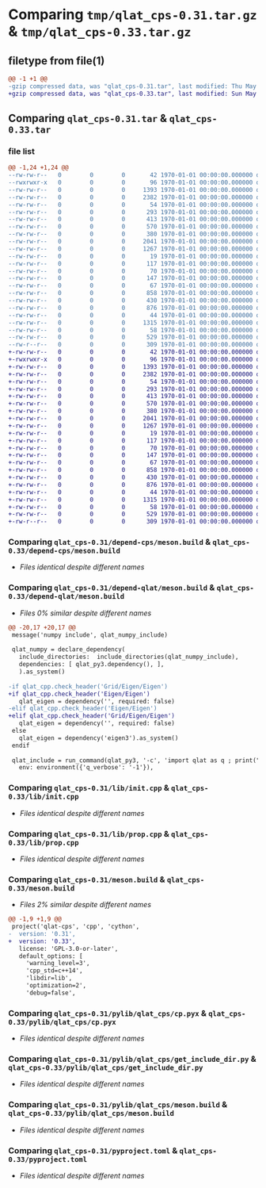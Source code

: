 # Comparing `tmp/qlat_cps-0.31.tar.gz` & `tmp/qlat_cps-0.33.tar.gz`

## filetype from file(1)

```diff
@@ -1 +1 @@
-gzip compressed data, was "qlat_cps-0.31.tar", last modified: Thu May  4 04:33:31 2023, max compression
+gzip compressed data, was "qlat_cps-0.33.tar", last modified: Sun May  7 20:30:37 2023, max compression
```

## Comparing `qlat_cps-0.31.tar` & `qlat_cps-0.33.tar`

### file list

```diff
@@ -1,24 +1,24 @@
--rw-rw-r--   0        0        0       42 1970-01-01 00:00:00.000000 qlat_cps-0.31/README.md
--rwxrwxr-x   0        0        0       96 1970-01-01 00:00:00.000000 qlat_cps-0.31/bin/qlat-cps-include
--rw-rw-r--   0        0        0     1393 1970-01-01 00:00:00.000000 qlat_cps-0.31/depend-cps/meson.build
--rw-rw-r--   0        0        0     2382 1970-01-01 00:00:00.000000 qlat_cps-0.31/depend-qlat/meson.build
--rw-rw-r--   0        0        0       54 1970-01-01 00:00:00.000000 qlat_cps-0.31/include/meson.build
--rw-rw-r--   0        0        0      293 1970-01-01 00:00:00.000000 qlat_cps-0.31/include/qlat-cps/meson.build
--rw-rw-r--   0        0        0      413 1970-01-01 00:00:00.000000 qlat_cps-0.31/include/qlat-cps/qlat-cps.h
--rw-rw-r--   0        0        0      570 1970-01-01 00:00:00.000000 qlat_cps-0.31/lib/init.cpp
--rw-rw-r--   0        0        0      380 1970-01-01 00:00:00.000000 qlat_cps-0.31/lib/meson.build
--rw-rw-r--   0        0        0     2041 1970-01-01 00:00:00.000000 qlat_cps-0.31/lib/prop.cpp
--rw-rw-r--   0        0        0     1267 1970-01-01 00:00:00.000000 qlat_cps-0.31/meson.build
--rw-rw-r--   0        0        0       19 1970-01-01 00:00:00.000000 qlat_cps-0.31/pylib/meson.build
--rw-rw-r--   0        0        0      117 1970-01-01 00:00:00.000000 qlat_cps-0.31/pylib/qlat_cps/__init__.py
--rw-rw-r--   0        0        0       70 1970-01-01 00:00:00.000000 qlat_cps-0.31/pylib/qlat_cps/all.pxd
--rw-rw-r--   0        0        0      147 1970-01-01 00:00:00.000000 qlat_cps-0.31/pylib/qlat_cps/c.py
--rw-rw-r--   0        0        0       67 1970-01-01 00:00:00.000000 qlat_cps-0.31/pylib/qlat_cps/cp.pxd
--rw-rw-r--   0        0        0      858 1970-01-01 00:00:00.000000 qlat_cps-0.31/pylib/qlat_cps/cp.pyx
--rw-rw-r--   0        0        0      430 1970-01-01 00:00:00.000000 qlat_cps-0.31/pylib/qlat_cps/everything.pxd
--rw-rw-r--   0        0        0      876 1970-01-01 00:00:00.000000 qlat_cps-0.31/pylib/qlat_cps/get_include_dir.py
--rw-rw-r--   0        0        0       44 1970-01-01 00:00:00.000000 qlat_cps-0.31/pylib/qlat_cps/init.py
--rw-rw-r--   0        0        0     1315 1970-01-01 00:00:00.000000 qlat_cps-0.31/pylib/qlat_cps/meson.build
--rw-rw-r--   0        0        0       58 1970-01-01 00:00:00.000000 qlat_cps-0.31/pylib/qlat_cps/prop.py
--rw-rw-r--   0        0        0      529 1970-01-01 00:00:00.000000 qlat_cps-0.31/pyproject.toml
--rw-r--r--   0        0        0      309 1970-01-01 00:00:00.000000 qlat_cps-0.31/PKG-INFO
+-rw-rw-r--   0        0        0       42 1970-01-01 00:00:00.000000 qlat_cps-0.33/README.md
+-rwxrwxr-x   0        0        0       96 1970-01-01 00:00:00.000000 qlat_cps-0.33/bin/qlat-cps-include
+-rw-rw-r--   0        0        0     1393 1970-01-01 00:00:00.000000 qlat_cps-0.33/depend-cps/meson.build
+-rw-rw-r--   0        0        0     2382 1970-01-01 00:00:00.000000 qlat_cps-0.33/depend-qlat/meson.build
+-rw-rw-r--   0        0        0       54 1970-01-01 00:00:00.000000 qlat_cps-0.33/include/meson.build
+-rw-rw-r--   0        0        0      293 1970-01-01 00:00:00.000000 qlat_cps-0.33/include/qlat-cps/meson.build
+-rw-rw-r--   0        0        0      413 1970-01-01 00:00:00.000000 qlat_cps-0.33/include/qlat-cps/qlat-cps.h
+-rw-rw-r--   0        0        0      570 1970-01-01 00:00:00.000000 qlat_cps-0.33/lib/init.cpp
+-rw-rw-r--   0        0        0      380 1970-01-01 00:00:00.000000 qlat_cps-0.33/lib/meson.build
+-rw-rw-r--   0        0        0     2041 1970-01-01 00:00:00.000000 qlat_cps-0.33/lib/prop.cpp
+-rw-rw-r--   0        0        0     1267 1970-01-01 00:00:00.000000 qlat_cps-0.33/meson.build
+-rw-rw-r--   0        0        0       19 1970-01-01 00:00:00.000000 qlat_cps-0.33/pylib/meson.build
+-rw-rw-r--   0        0        0      117 1970-01-01 00:00:00.000000 qlat_cps-0.33/pylib/qlat_cps/__init__.py
+-rw-rw-r--   0        0        0       70 1970-01-01 00:00:00.000000 qlat_cps-0.33/pylib/qlat_cps/all.pxd
+-rw-rw-r--   0        0        0      147 1970-01-01 00:00:00.000000 qlat_cps-0.33/pylib/qlat_cps/c.py
+-rw-rw-r--   0        0        0       67 1970-01-01 00:00:00.000000 qlat_cps-0.33/pylib/qlat_cps/cp.pxd
+-rw-rw-r--   0        0        0      858 1970-01-01 00:00:00.000000 qlat_cps-0.33/pylib/qlat_cps/cp.pyx
+-rw-rw-r--   0        0        0      430 1970-01-01 00:00:00.000000 qlat_cps-0.33/pylib/qlat_cps/everything.pxd
+-rw-rw-r--   0        0        0      876 1970-01-01 00:00:00.000000 qlat_cps-0.33/pylib/qlat_cps/get_include_dir.py
+-rw-rw-r--   0        0        0       44 1970-01-01 00:00:00.000000 qlat_cps-0.33/pylib/qlat_cps/init.py
+-rw-rw-r--   0        0        0     1315 1970-01-01 00:00:00.000000 qlat_cps-0.33/pylib/qlat_cps/meson.build
+-rw-rw-r--   0        0        0       58 1970-01-01 00:00:00.000000 qlat_cps-0.33/pylib/qlat_cps/prop.py
+-rw-rw-r--   0        0        0      529 1970-01-01 00:00:00.000000 qlat_cps-0.33/pyproject.toml
+-rw-r--r--   0        0        0      309 1970-01-01 00:00:00.000000 qlat_cps-0.33/PKG-INFO
```

### Comparing `qlat_cps-0.31/depend-cps/meson.build` & `qlat_cps-0.33/depend-cps/meson.build`

 * *Files identical despite different names*

### Comparing `qlat_cps-0.31/depend-qlat/meson.build` & `qlat_cps-0.33/depend-qlat/meson.build`

 * *Files 0% similar despite different names*

```diff
@@ -20,17 +20,17 @@
 message('numpy include', qlat_numpy_include)
 
 qlat_numpy = declare_dependency(
   include_directories:  include_directories(qlat_numpy_include),
   dependencies: [ qlat_py3.dependency(), ],
   ).as_system()
 
-if qlat_cpp.check_header('Grid/Eigen/Eigen')
+if qlat_cpp.check_header('Eigen/Eigen')
   qlat_eigen = dependency('', required: false)
-elif qlat_cpp.check_header('Eigen/Eigen')
+elif qlat_cpp.check_header('Grid/Eigen/Eigen')
   qlat_eigen = dependency('', required: false)
 else
   qlat_eigen = dependency('eigen3').as_system()
 endif
 
 qlat_include = run_command(qlat_py3, '-c', 'import qlat as q ; print("\\n".join(q.get_include_list()))',
   env: environment({'q_verbose': '-1'}),
```

### Comparing `qlat_cps-0.31/lib/init.cpp` & `qlat_cps-0.33/lib/init.cpp`

 * *Files identical despite different names*

### Comparing `qlat_cps-0.31/lib/prop.cpp` & `qlat_cps-0.33/lib/prop.cpp`

 * *Files identical despite different names*

### Comparing `qlat_cps-0.31/meson.build` & `qlat_cps-0.33/meson.build`

 * *Files 2% similar despite different names*

```diff
@@ -1,9 +1,9 @@
 project('qlat-cps', 'cpp', 'cython',
-  version: '0.31',
+  version: '0.33',
   license: 'GPL-3.0-or-later',
   default_options: [
     'warning_level=3',
     'cpp_std=c++14',
     'libdir=lib',
     'optimization=2',
     'debug=false',
```

### Comparing `qlat_cps-0.31/pylib/qlat_cps/cp.pyx` & `qlat_cps-0.33/pylib/qlat_cps/cp.pyx`

 * *Files identical despite different names*

### Comparing `qlat_cps-0.31/pylib/qlat_cps/get_include_dir.py` & `qlat_cps-0.33/pylib/qlat_cps/get_include_dir.py`

 * *Files identical despite different names*

### Comparing `qlat_cps-0.31/pylib/qlat_cps/meson.build` & `qlat_cps-0.33/pylib/qlat_cps/meson.build`

 * *Files identical despite different names*

### Comparing `qlat_cps-0.31/pyproject.toml` & `qlat_cps-0.33/pyproject.toml`

 * *Files identical despite different names*


